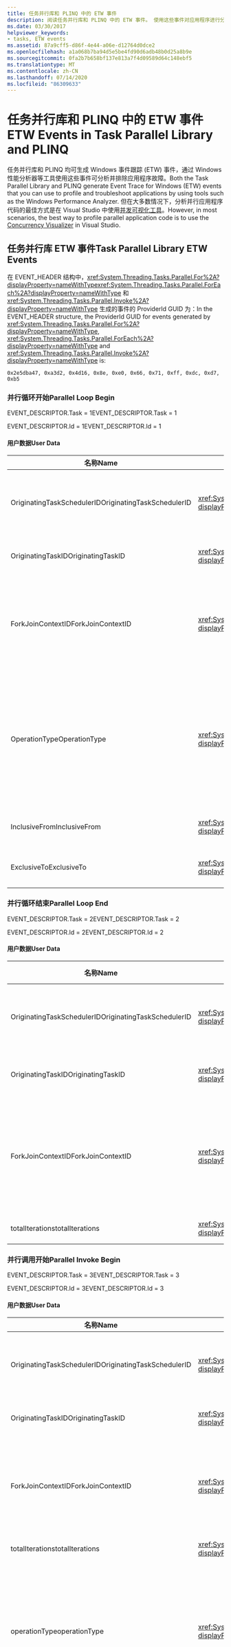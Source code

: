 ```yaml
---
title: 任务并行库和 PLINQ 中的 ETW 事件
description: 阅读任务并行库和 PLINQ 中的 ETW 事件。 使用这些事件对应用程序进行分析和故障排除。
ms.date: 03/30/2017
helpviewer_keywords:
- tasks, ETW events
ms.assetid: 87a9cff5-d86f-4e44-a06e-d12764d0dce2
ms.openlocfilehash: a1a068b7ba94d5e5be4fd90d6adb48b0d25a8b9e
ms.sourcegitcommit: 0fa2b7b658bf137e813a7f4d09589d64c148ebf5
ms.translationtype: MT
ms.contentlocale: zh-CN
ms.lasthandoff: 07/14/2020
ms.locfileid: "86309633"
---
```

# <a name="etw-events-in-task-parallel-library-and-plinq"></a><span data-ttu-id="0e724-104">任务并行库和 PLINQ 中的 ETW 事件</span><span class="sxs-lookup"><span data-stu-id="0e724-104">ETW Events in Task Parallel Library and PLINQ</span></span>

<span data-ttu-id="0e724-105">任务并行库和 PLINQ 均可生成 Windows 事件跟踪 (ETW) 事件，通过 Windows 性能分析器等工具使用这些事件可分析并排除应用程序故障。</span><span class="sxs-lookup"><span data-stu-id="0e724-105">Both the Task Parallel Library and PLINQ generate Event Trace for Windows (ETW) events that you can use to profile and troubleshoot applications by using tools such as the Windows Performance Analyzer.</span></span> <span data-ttu-id="0e724-106">但在大多数情况下，分析并行应用程序代码的最佳方式是在 Visual Studio 中使用[并发可视化工具](/visualstudio/profiling/concurrency-visualizer)。</span><span class="sxs-lookup"><span data-stu-id="0e724-106">However, in most scenarios, the best way to profile parallel application code is to use the [Concurrency Visualizer](/visualstudio/profiling/concurrency-visualizer) in Visual Studio.</span></span>

## <a name="task-parallel-library-etw-events"></a><span data-ttu-id="0e724-107">任务并行库 ETW 事件</span><span class="sxs-lookup"><span data-stu-id="0e724-107">Task Parallel Library ETW Events</span></span>

<span data-ttu-id="0e724-108">在 EVENT_HEADER 结构中，<xref:System.Threading.Tasks.Parallel.For%2A?displayProperty=nameWithType><xref:System.Threading.Tasks.Parallel.ForEach%2A?displayProperty=nameWithType> 和 <xref:System.Threading.Tasks.Parallel.Invoke%2A?displayProperty=nameWithType> 生成的事件的 ProviderId GUID 为：</span><span class="sxs-lookup"><span data-stu-id="0e724-108">In the EVENT_HEADER structure, the ProviderId GUID for events generated by <xref:System.Threading.Tasks.Parallel.For%2A?displayProperty=nameWithType>, <xref:System.Threading.Tasks.Parallel.ForEach%2A?displayProperty=nameWithType> and <xref:System.Threading.Tasks.Parallel.Invoke%2A?displayProperty=nameWithType> is:</span></span>

`0x2e5dba47, 0xa3d2, 0x4d16, 0x8e, 0xe0, 0x66, 0x71, 0xff, 0xdc, 0xd7, 0xb5`

### <a name="parallel-loop-begin"></a><span data-ttu-id="0e724-109">并行循环开始</span><span class="sxs-lookup"><span data-stu-id="0e724-109">Parallel Loop Begin</span></span>

<span data-ttu-id="0e724-110">EVENT_DESCRIPTOR.Task = 1</span><span class="sxs-lookup"><span data-stu-id="0e724-110">EVENT_DESCRIPTOR.Task = 1</span></span>

<span data-ttu-id="0e724-111">EVENT_DESCRIPTOR.Id = 1</span><span class="sxs-lookup"><span data-stu-id="0e724-111">EVENT_DESCRIPTOR.Id = 1</span></span>

#### <a name="user-data"></a><span data-ttu-id="0e724-112">用户数据</span><span class="sxs-lookup"><span data-stu-id="0e724-112">User Data</span></span>

|<span data-ttu-id="0e724-113">**名称**</span><span class="sxs-lookup"><span data-stu-id="0e724-113">**Name**</span></span>|<span data-ttu-id="0e724-114">类型</span><span class="sxs-lookup"><span data-stu-id="0e724-114">**Type**</span></span>|<span data-ttu-id="0e724-115">**说明**</span><span class="sxs-lookup"><span data-stu-id="0e724-115">**Description**</span></span>|
|--------------|--------------|---------------------|
|<span data-ttu-id="0e724-116">OriginatingTaskSchedulerID</span><span class="sxs-lookup"><span data-stu-id="0e724-116">OriginatingTaskSchedulerID</span></span>|<xref:System.Int32?displayProperty=nameWithType>|<span data-ttu-id="0e724-117">启动循环的 TaskScheduler 的 ID。</span><span class="sxs-lookup"><span data-stu-id="0e724-117">The ID of the TaskScheduler that started the loop.</span></span>|
|<span data-ttu-id="0e724-118">OriginatingTaskID</span><span class="sxs-lookup"><span data-stu-id="0e724-118">OriginatingTaskID</span></span>|<xref:System.Int32?displayProperty=nameWithType>|<span data-ttu-id="0e724-119">启动循环的任务的 ID。</span><span class="sxs-lookup"><span data-stu-id="0e724-119">The ID of the task that started the loop.</span></span>|
|<span data-ttu-id="0e724-120">ForkJoinContextID</span><span class="sxs-lookup"><span data-stu-id="0e724-120">ForkJoinContextID</span></span>|<xref:System.Int32?displayProperty=nameWithType>|<span data-ttu-id="0e724-121">用于为具有分叉/联接语义的事件指示嵌套和对的唯一标识符。</span><span class="sxs-lookup"><span data-stu-id="0e724-121">A unique identifier used to indicate nesting and pairs for events with fork/join semantics.</span></span>|
|<span data-ttu-id="0e724-122">OperationType</span><span class="sxs-lookup"><span data-stu-id="0e724-122">OperationType</span></span>|<xref:System.Int32?displayProperty=nameWithType>|<span data-ttu-id="0e724-123">指示循环的类型：</span><span class="sxs-lookup"><span data-stu-id="0e724-123">Indicates the type of loop:</span></span><br /><br /> <span data-ttu-id="0e724-124">1 = ParallelInvoke</span><span class="sxs-lookup"><span data-stu-id="0e724-124">1 = ParallelInvoke</span></span><br /><br /> <span data-ttu-id="0e724-125">2 = ParallelFor</span><span class="sxs-lookup"><span data-stu-id="0e724-125">2 = ParallelFor</span></span><br /><br /> <span data-ttu-id="0e724-126">3 = ParallelForEach</span><span class="sxs-lookup"><span data-stu-id="0e724-126">3 = ParallelForEach</span></span>|
|<span data-ttu-id="0e724-127">InclusiveFrom</span><span class="sxs-lookup"><span data-stu-id="0e724-127">InclusiveFrom</span></span>|<xref:System.Int64?displayProperty=nameWithType>|<span data-ttu-id="0e724-128">循环计数器的起始值</span><span class="sxs-lookup"><span data-stu-id="0e724-128">The starting value of the loop counter</span></span>|
|<span data-ttu-id="0e724-129">ExclusiveTo</span><span class="sxs-lookup"><span data-stu-id="0e724-129">ExclusiveTo</span></span>|<xref:System.Int64?displayProperty=nameWithType>|<span data-ttu-id="0e724-130">循环计数器的结束值</span><span class="sxs-lookup"><span data-stu-id="0e724-130">The ending value of the loop counter</span></span>|

### <a name="parallel-loop-end"></a><span data-ttu-id="0e724-131">并行循环结束</span><span class="sxs-lookup"><span data-stu-id="0e724-131">Parallel Loop End</span></span>
 <span data-ttu-id="0e724-132">EVENT_DESCRIPTOR.Task = 2</span><span class="sxs-lookup"><span data-stu-id="0e724-132">EVENT_DESCRIPTOR.Task = 2</span></span>

 <span data-ttu-id="0e724-133">EVENT_DESCRIPTOR.Id = 2</span><span class="sxs-lookup"><span data-stu-id="0e724-133">EVENT_DESCRIPTOR.Id = 2</span></span>

#### <a name="user-data"></a><span data-ttu-id="0e724-134">用户数据</span><span class="sxs-lookup"><span data-stu-id="0e724-134">User Data</span></span>

|<span data-ttu-id="0e724-135">**名称**</span><span class="sxs-lookup"><span data-stu-id="0e724-135">**Name**</span></span>|<span data-ttu-id="0e724-136">类型</span><span class="sxs-lookup"><span data-stu-id="0e724-136">**Type**</span></span>|<span data-ttu-id="0e724-137">**说明**</span><span class="sxs-lookup"><span data-stu-id="0e724-137">**Description**</span></span>|
|--------------|--------------|---------------------|
|<span data-ttu-id="0e724-138">OriginatingTaskSchedulerID</span><span class="sxs-lookup"><span data-stu-id="0e724-138">OriginatingTaskSchedulerID</span></span>|<xref:System.Int32?displayProperty=nameWithType>|<span data-ttu-id="0e724-139">启动循环的 TaskScheduler 的 ID。</span><span class="sxs-lookup"><span data-stu-id="0e724-139">The ID of the TaskScheduler that started the loop.</span></span>|
|<span data-ttu-id="0e724-140">OriginatingTaskID</span><span class="sxs-lookup"><span data-stu-id="0e724-140">OriginatingTaskID</span></span>|<xref:System.Int32?displayProperty=nameWithType>|<span data-ttu-id="0e724-141">启动循环的任务的 ID。</span><span class="sxs-lookup"><span data-stu-id="0e724-141">The ID of the task that started the loop.</span></span>|
|<span data-ttu-id="0e724-142">ForkJoinContextID</span><span class="sxs-lookup"><span data-stu-id="0e724-142">ForkJoinContextID</span></span>|<xref:System.Int32?displayProperty=nameWithType>|<span data-ttu-id="0e724-143">用于为具有分叉/联接语义的事件指示嵌套和对的唯一标识符。</span><span class="sxs-lookup"><span data-stu-id="0e724-143">A unique identifier used to indicate nesting and pairs for events with fork/join semantics.</span></span>|
|<span data-ttu-id="0e724-144">totalIterations</span><span class="sxs-lookup"><span data-stu-id="0e724-144">totalIterations</span></span>|<xref:System.Int64?displayProperty=nameWithType>|<span data-ttu-id="0e724-145">迭代总次数</span><span class="sxs-lookup"><span data-stu-id="0e724-145">The total number of iterations</span></span>|

### <a name="parallel-invoke-begin"></a><span data-ttu-id="0e724-146">并行调用开始</span><span class="sxs-lookup"><span data-stu-id="0e724-146">Parallel Invoke Begin</span></span>
 <span data-ttu-id="0e724-147">EVENT_DESCRIPTOR.Task = 3</span><span class="sxs-lookup"><span data-stu-id="0e724-147">EVENT_DESCRIPTOR.Task = 3</span></span>

 <span data-ttu-id="0e724-148">EVENT_DESCRIPTOR.Id = 3</span><span class="sxs-lookup"><span data-stu-id="0e724-148">EVENT_DESCRIPTOR.Id = 3</span></span>

#### <a name="user-data"></a><span data-ttu-id="0e724-149">用户数据</span><span class="sxs-lookup"><span data-stu-id="0e724-149">User Data</span></span>

|<span data-ttu-id="0e724-150">**名称**</span><span class="sxs-lookup"><span data-stu-id="0e724-150">**Name**</span></span>|<span data-ttu-id="0e724-151">类型</span><span class="sxs-lookup"><span data-stu-id="0e724-151">**Type**</span></span>|<span data-ttu-id="0e724-152">**说明**</span><span class="sxs-lookup"><span data-stu-id="0e724-152">**Description**</span></span>|
|--------------|--------------|---------------------|
|<span data-ttu-id="0e724-153">OriginatingTaskSchedulerID</span><span class="sxs-lookup"><span data-stu-id="0e724-153">OriginatingTaskSchedulerID</span></span>|<xref:System.Int32?displayProperty=nameWithType>|<span data-ttu-id="0e724-154">启动循环的 TaskScheduler 的 ID。</span><span class="sxs-lookup"><span data-stu-id="0e724-154">The ID of the TaskScheduler that started the loop.</span></span>|
|<span data-ttu-id="0e724-155">OriginatingTaskID</span><span class="sxs-lookup"><span data-stu-id="0e724-155">OriginatingTaskID</span></span>|<xref:System.Int32?displayProperty=nameWithType>|<span data-ttu-id="0e724-156">启动循环的任务的 ID。</span><span class="sxs-lookup"><span data-stu-id="0e724-156">The ID of the task that started the loop.</span></span>|
|<span data-ttu-id="0e724-157">ForkJoinContextID</span><span class="sxs-lookup"><span data-stu-id="0e724-157">ForkJoinContextID</span></span>|<xref:System.Int32?displayProperty=nameWithType>|<span data-ttu-id="0e724-158">用于为具有分叉/联接语义的事件指示嵌套和对的唯一标识符。</span><span class="sxs-lookup"><span data-stu-id="0e724-158">A unique identifier used to indicate nesting and pairs for events with fork/join semantics.</span></span>|
|<span data-ttu-id="0e724-159">totalIterations</span><span class="sxs-lookup"><span data-stu-id="0e724-159">totalIterations</span></span>|<xref:System.Int64?displayProperty=nameWithType>|<span data-ttu-id="0e724-160">迭代总次数</span><span class="sxs-lookup"><span data-stu-id="0e724-160">The total number of iterations</span></span>|
|<span data-ttu-id="0e724-161">operationType</span><span class="sxs-lookup"><span data-stu-id="0e724-161">operationType</span></span>|<xref:System.Int32?displayProperty=nameWithType>|<span data-ttu-id="0e724-162">指示循环的类型：</span><span class="sxs-lookup"><span data-stu-id="0e724-162">Indicates the type of loop:</span></span><br /><br /> <span data-ttu-id="0e724-163">1 = ParallelInvoke</span><span class="sxs-lookup"><span data-stu-id="0e724-163">1 = ParallelInvoke</span></span><br /><br /> <span data-ttu-id="0e724-164">2 = ParallelFor</span><span class="sxs-lookup"><span data-stu-id="0e724-164">2 = ParallelFor</span></span><br /><br /> <span data-ttu-id="0e724-165">3 = ParallelForEach</span><span class="sxs-lookup"><span data-stu-id="0e724-165">3 = ParallelForEach</span></span>|
|<span data-ttu-id="0e724-166">ActionCount</span><span class="sxs-lookup"><span data-stu-id="0e724-166">ActionCount</span></span>|<xref:System.Int32?displayProperty=nameWithType>|<span data-ttu-id="0e724-167">将在并行调用中执行的操作数。</span><span class="sxs-lookup"><span data-stu-id="0e724-167">The number of actions that will be executed in the parallel invoke.</span></span>|

### <a name="parallel-invoke-end"></a><span data-ttu-id="0e724-168">并行调用结束</span><span class="sxs-lookup"><span data-stu-id="0e724-168">Parallel Invoke End</span></span>
 <span data-ttu-id="0e724-169">EVENT_DESCRIPTOR.Task = 4</span><span class="sxs-lookup"><span data-stu-id="0e724-169">EVENT_DESCRIPTOR.Task = 4</span></span>

 <span data-ttu-id="0e724-170">EVENT_DESCRIPTOR.Id = 4</span><span class="sxs-lookup"><span data-stu-id="0e724-170">EVENT_DESCRIPTOR.Id = 4</span></span>

#### <a name="user-data"></a><span data-ttu-id="0e724-171">用户数据</span><span class="sxs-lookup"><span data-stu-id="0e724-171">User Data</span></span>

|<span data-ttu-id="0e724-172">**名称**</span><span class="sxs-lookup"><span data-stu-id="0e724-172">**Name**</span></span>|<span data-ttu-id="0e724-173">类型</span><span class="sxs-lookup"><span data-stu-id="0e724-173">**Type**</span></span>|<span data-ttu-id="0e724-174">**说明**</span><span class="sxs-lookup"><span data-stu-id="0e724-174">**Description**</span></span>|
|--------------|--------------|---------------------|
|<span data-ttu-id="0e724-175">OriginatingTaskSchedulerID</span><span class="sxs-lookup"><span data-stu-id="0e724-175">OriginatingTaskSchedulerID</span></span>|<xref:System.Int32?displayProperty=nameWithType>|<span data-ttu-id="0e724-176">启动循环的 TaskScheduler 的 ID。</span><span class="sxs-lookup"><span data-stu-id="0e724-176">The ID of the TaskScheduler that started the loop.</span></span>|
|<span data-ttu-id="0e724-177">OriginatingTaskID</span><span class="sxs-lookup"><span data-stu-id="0e724-177">OriginatingTaskID</span></span>|<xref:System.Int32?displayProperty=nameWithType>|<span data-ttu-id="0e724-178">启动循环的任务的 ID。</span><span class="sxs-lookup"><span data-stu-id="0e724-178">The ID of the task that started the loop.</span></span>|
|<span data-ttu-id="0e724-179">ForkJoinContextID</span><span class="sxs-lookup"><span data-stu-id="0e724-179">ForkJoinContextID</span></span>|<xref:System.Int32?displayProperty=nameWithType>|<span data-ttu-id="0e724-180">用于为具有分叉/联接语义的事件指示嵌套和对的唯一标识符。</span><span class="sxs-lookup"><span data-stu-id="0e724-180">A unique identifier used to indicate nesting and pairs for events with fork/join semantics.</span></span>|

## <a name="plinq-etw-events"></a><span data-ttu-id="0e724-181">PINQ ETW 事件</span><span class="sxs-lookup"><span data-stu-id="0e724-181">PLINQ ETW Events</span></span>
 <span data-ttu-id="0e724-182">PLINQ 的 EVENT_HEADER.ProviderId GUID 为：</span><span class="sxs-lookup"><span data-stu-id="0e724-182">The EVENT_HEADER.ProviderId GUID for PLINQ is:</span></span>

`0x159eeeec, 0x4a14, 0x4418, 0xa8, 0xfe, 0xfa, 0xab, 0xcd, 0x98, 0x78, 0x87`

### <a name="parallel-query-begin"></a><span data-ttu-id="0e724-183">并行查询开始</span><span class="sxs-lookup"><span data-stu-id="0e724-183">Parallel Query Begin</span></span>
 <span data-ttu-id="0e724-184">EVENT_DESCRIPTOR.Task = 1</span><span class="sxs-lookup"><span data-stu-id="0e724-184">EVENT_DESCRIPTOR.Task = 1</span></span>

 <span data-ttu-id="0e724-185">EVENT_DESCRIPTOR.Id = 1</span><span class="sxs-lookup"><span data-stu-id="0e724-185">EVENT_DESCRIPTOR.Id = 1</span></span>

#### <a name="user-data"></a><span data-ttu-id="0e724-186">用户数据</span><span class="sxs-lookup"><span data-stu-id="0e724-186">User Data</span></span>

|<span data-ttu-id="0e724-187">**名称**</span><span class="sxs-lookup"><span data-stu-id="0e724-187">**Name**</span></span>|<span data-ttu-id="0e724-188">类型</span><span class="sxs-lookup"><span data-stu-id="0e724-188">**Type**</span></span>|<span data-ttu-id="0e724-189">**说明**</span><span class="sxs-lookup"><span data-stu-id="0e724-189">**Description**</span></span>|
|--------------|--------------|---------------------|
|<span data-ttu-id="0e724-190">OriginatingTaskSchedulerID</span><span class="sxs-lookup"><span data-stu-id="0e724-190">OriginatingTaskSchedulerID</span></span>|<xref:System.Int32?displayProperty=nameWithType>|<span data-ttu-id="0e724-191">启动循环的 TaskScheduler 的 ID。</span><span class="sxs-lookup"><span data-stu-id="0e724-191">The ID of the TaskScheduler that started the loop.</span></span>|
|<span data-ttu-id="0e724-192">OriginatingTaskID</span><span class="sxs-lookup"><span data-stu-id="0e724-192">OriginatingTaskID</span></span>|<xref:System.Int32?displayProperty=nameWithType>|<span data-ttu-id="0e724-193">启动循环的任务的 ID。</span><span class="sxs-lookup"><span data-stu-id="0e724-193">The ID of the task that started the loop.</span></span>|
|<span data-ttu-id="0e724-194">QueryID</span><span class="sxs-lookup"><span data-stu-id="0e724-194">QueryID</span></span>|<xref:System.Int32?displayProperty=nameWithType>|<span data-ttu-id="0e724-195">唯一的查询标识符。</span><span class="sxs-lookup"><span data-stu-id="0e724-195">A unique query identifier.</span></span>|

### <a name="parallel-query-end"></a><span data-ttu-id="0e724-196">并行查询结束</span><span class="sxs-lookup"><span data-stu-id="0e724-196">Parallel Query End</span></span>
 <span data-ttu-id="0e724-197">EVENT_DESCRIPTOR.Task = 2</span><span class="sxs-lookup"><span data-stu-id="0e724-197">EVENT_DESCRIPTOR.Task = 2</span></span>

 <span data-ttu-id="0e724-198">EVENT_DESCRIPTOR.Id = 2</span><span class="sxs-lookup"><span data-stu-id="0e724-198">EVENT_DESCRIPTOR.Id = 2</span></span>

#### <a name="user-data"></a><span data-ttu-id="0e724-199">用户数据</span><span class="sxs-lookup"><span data-stu-id="0e724-199">User Data</span></span>

|<span data-ttu-id="0e724-200">**名称**</span><span class="sxs-lookup"><span data-stu-id="0e724-200">**Name**</span></span>|<span data-ttu-id="0e724-201">类型</span><span class="sxs-lookup"><span data-stu-id="0e724-201">**Type**</span></span>|<span data-ttu-id="0e724-202">**说明**</span><span class="sxs-lookup"><span data-stu-id="0e724-202">**Description**</span></span>|
|--------------|--------------|---------------------|
|<span data-ttu-id="0e724-203">OriginatingTaskSchedulerID</span><span class="sxs-lookup"><span data-stu-id="0e724-203">OriginatingTaskSchedulerID</span></span>|<xref:System.Int32?displayProperty=nameWithType>|<span data-ttu-id="0e724-204">启动循环的 TaskScheduler 的 ID。</span><span class="sxs-lookup"><span data-stu-id="0e724-204">The ID of the TaskScheduler that started the loop.</span></span>|
|<span data-ttu-id="0e724-205">OriginatingTaskID</span><span class="sxs-lookup"><span data-stu-id="0e724-205">OriginatingTaskID</span></span>|<xref:System.Int32?displayProperty=nameWithType>|<span data-ttu-id="0e724-206">启动循环的任务的 ID。</span><span class="sxs-lookup"><span data-stu-id="0e724-206">The ID of the task that started the loop.</span></span>|
|<span data-ttu-id="0e724-207">QueryID</span><span class="sxs-lookup"><span data-stu-id="0e724-207">QueryID</span></span>|<xref:System.Int32?displayProperty=nameWithType>|<span data-ttu-id="0e724-208">唯一的查询标识符。</span><span class="sxs-lookup"><span data-stu-id="0e724-208">A unique query identifier.</span></span>|

## <a name="see-also"></a><span data-ttu-id="0e724-209">另请参阅</span><span class="sxs-lookup"><span data-stu-id="0e724-209">See also</span></span>

- [<span data-ttu-id="0e724-210">ETW Events in the .NET Framework</span><span class="sxs-lookup"><span data-stu-id="0e724-210">ETW Events in the .NET Framework</span></span>](etw-events.md)
- [<span data-ttu-id="0e724-211">任务并行库 (TPL)</span><span class="sxs-lookup"><span data-stu-id="0e724-211">Task Parallel Library (TPL)</span></span>](../../standard/parallel-programming/task-parallel-library-tpl.md)
- [<span data-ttu-id="0e724-212">并行 LINQ (PLINQ)</span><span class="sxs-lookup"><span data-stu-id="0e724-212">Parallel LINQ (PLINQ)</span></span>](../../standard/parallel-programming/introduction-to-plinq.md)

